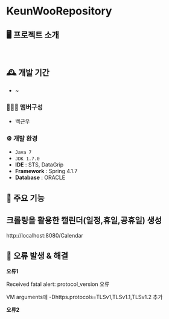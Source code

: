 # KeunWooRepository


## 🖥️ 프로젝트 소개

<br>

## 🕰️ 개발 기간
* ~ 

### 🧑‍🤝‍🧑 맴버구성
* 백근우

### ⚙️ 개발 환경
- `Java 7`
- `JDK 1.7.0`
- **IDE** : STS, DataGrip 
- **Framework** : Spring 4.1.7
- **Database** : ORACLE

## 📌 주요 기능
## 크롤링을 활용한 캘린더(일정,휴일,공휴일) 생성
  http://localhost:8080/Calendar


## 📌 오류 발생 & 해결 
****오류1****

Received fatal alert: protocol_version 오류 

VM arguments에
-Dhttps.protocols=TLSv1,TLSv1.1,TLSv1.2
추가


****오류2****

